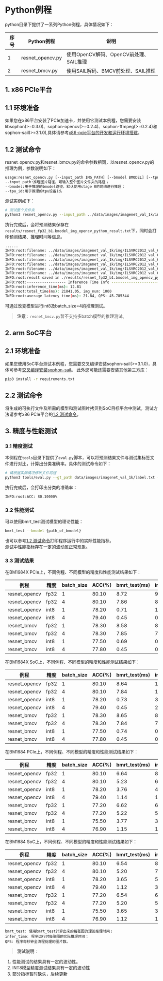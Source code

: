 # Python例程

python目录下提供了一系列Python例程，具体情况如下：

| 序号   | Python例程      | 说明                                |
| ---- | ---------------- | -----------------------------------  |
| 1    | resnet_opencv.py | 使用OpenCV解码、OpenCV前处理、SAIL推理 |
| 2    | resnet_bmcv.py   | 使用SAIL解码、BMCV前处理、SAIL推理     |

## 1. x86 PCIe平台
## 1.1 环境准备
如果您在x86平台安装了PCIe加速卡，并使用它测试本例程，您需要安装libsophon(>=0.3.0)、sophon-opencv(>=0.2.4)、sophon-ffmpeg(>=0.2.4)和sophon-sail(>=3.1.0),具体请参考[x86-pcie平台的开发和运行环境搭建](../../docs/Environment_Install_Guide.md#2-x86-pcie平台的开发和运行环境搭建)。

## 1.2 测试命令
resnet_opencv.py和resnet_bmcv.py的命令参数相同，以resnet_opencv.py的推理为例，参数说明如下：

```bash
usage:resnet_opencv.py [--input_path IMG_PATH] [--bmodel BMODEL] [--tpu_id TPU]
--input_path:推理图片路径，可输入整个图片文件夹的路径；
--bmodel:用于推理的bmodel路径，默认使用stage 0的网络进行推理；
--tpu_id:用于推理的tpu设备id。
```

测试实例如下：
```bash
# 测试整个文件夹
python3 resnet_opencv.py --input_path ../data/images/imagenet_val_1k/img --bmodel ../data/models/BM1684X/resnet_fp32_b1.bmodel --tpu_id 0
```

执行完成后，会将预测结果保存在`results/resnet_fp32_b1.bmodel_img_opencv_python_result.txt`下，同时会打印预测结果、推理时间等信息。

```bash
......
INFO:root:filename: ../data/images/imagenet_val_1k/img/ILSVRC2012_val_00038219.JPEG, res: (419, 0.15843831)
INFO:root:filename: ../data/images/imagenet_val_1k/img/ILSVRC2012_val_00041825.JPEG, res: (788, 0.41158476)
INFO:root:filename: ../data/images/imagenet_val_1k/img/ILSVRC2012_val_00041938.JPEG, res: (849, 0.38458076)
INFO:root:filename: ../data/images/imagenet_val_1k/img/ILSVRC2012_val_00017071.JPEG, res: (933, 0.45050952)
INFO:root:filename: ../data/images/imagenet_val_1k/img/ILSVRC2012_val_00043924.JPEG, res: (343, 0.37661916)
INFO:root:filename: ../data/images/imagenet_val_1k/img/ILSVRC2012_val_00033817.JPEG, res: (77, 0.18264356)
INFO:root:result saved in ./results/resnet_fp32_b1.bmodel_img_opencv_python_result.txt
INFO:root:------------------ Inference Time Info ----------------------
INFO:root:inference_time(ms): 12.81
INFO:root:total_time(ms): 21841.05, img_num: 1000
INFO:root:average latency time(ms): 21.84, QPS: 45.785344
```

可通过改变模型进行int8及batch_size=4的推理测试。
> **注意**：`resnet_bmcv.py`暂不支持多batch模型的推理测试。


## 2. arm SoC平台
## 2.1 环境准备

如果您使用SoC平台测试本例程，您需要交叉编译安装sophon-sail(>=3.1.0)，具体可参考[交叉编译安装sophon-sail](../../docs/Environment_Install_Guide.md#32-交叉编译安装sophon-sail)。
此外您可能还需要安装其他第三方库：

```bash
pip3 install -r requirements.txt
```

## 2.2 测试命令

将生成的可执行文件及所需的模型和测试图片拷贝到SoC目标平台中测试，测试方法请参考x86 PCIe平台的[1.2 测试命令](#12-测试命令)。

## 3. 精度与性能测试
### 3.1 精度测试
本例程在`tools`目录下提供了`eval.py`脚本，可以将预测结果文件与测试集标签文件进行对比，计算出分类准确率。具体的测试命令如下：
```bash
# 请根据实际情况修改文件路径
python3 tools/eval.py --gt_path data/images/imagenet_val_1k/label.txt --pred_path python/results/resnet_fp32_b1.bmodel_img_opencv_python_result.txt
```
执行完成后，会打印出分类的准确率：
```bash
INFO:root:ACC: 80.10000%
```
### 3.2 性能测试

可以使用bmrt_test测试模型的理论性能：
```bash
bmrt_test --bmodel {path_of_bmodel}
```
也可以参考[1.2 测试命令](#12-测试命令)打印程序运行中的实际性能指标。  
测试中性能指标存在一定的波动属正常现象。

### 3.3 测试结果

在BM1684X PCIe上，不同例程、不同模型的精度和性能测试结果如下：

| 例程          | 精度 | batch_size | ACC(%) | bmrt_test(ms) | infer_time(ms) | QPS    |
| ------------- | ---- | ---------- | ------ | ------------- | -------------- | ------ |
| resnet_opencv | fp32 | 1          | 80.10  | 8.72          | 9.92           | 47.27  |
| resnet_opencv | fp32 | 4          | 80.10  | 7.86          | 8.43           | 61.80  |
| resnet_opencv | int8 | 1          | 78.20  | 0.71          | 1.27           | 165.29 |
| resnet_opencv | int8 | 4          | 79.40  | 0.45          | 0.95           | 195.65 |
| resnet_bmcv   | fp32 | 1          | 78.30  | 8.58          | 8.87           | 76.59  |
| resnet_bmcv   | fp32 | 4          | 78.30  | 7.85          | 7.89           | 86.32  |
| resnet_bmcv   | int8 | 1          | 77.50  | 0.69          | 0.91           | 210.59 |
| resnet_bmcv   | int8 | 4          | 77.80  | 0.45          | 0.48           | 270.40 |

在BM1684X SoC上，不同例程、不同模型的精度和性能测试结果如下：

| 例程          | 精度 | batch_size | ACC(%) | bmrt_test(ms) | infer_time(ms) | QPS    |
| ------------- | ---- | ---------- | ------ | ------------- | -------------- | ------ |
| resnet_opencv | fp32 | 1          | 80.10  | 8.64          | 11.18          | 32.15  |
| resnet_opencv | fp32 | 4          | 80.10  | 7.84          | 10.07          | 35.72  |
| resnet_opencv | int8 | 1          | 78.20  | 0.73          | 3.11           | 46.38  |
| resnet_opencv | int8 | 4          | 79.40  | 0.45          | 2.64           | 48.53  |
| resnet_bmcv   | fp32 | 1          | 78.30  | 8.65          | 8.74           | 82.59  |
| resnet_bmcv   | fp32 | 4          | 78.30  | 7.84          | 7.86           | 94.25  |
| resnet_bmcv   | int8 | 1          | 77.50  | 0.74          | 0.83           | 237.65 |
| resnet_bmcv   | int8 | 4          | 77.80  | 0.45          | 0.47           | 309.94 |

在BM1684 PCIe上，不同例程、不同模型的精度和性能测试结果如下：

| 例程          | 精度 | batch_size | ACC(%) | bmrt_test(ms) | infer_time(ms) | QPS    |
| ------------- | ---- | ---------- | ------ | ------------- | -------------- | ------ |
| resnet_opencv | fp32 | 1          | 80.10  | 6.64          | 8.08           | 53.70  |
| resnet_opencv | fp32 | 4          | 80.10  | 5.23          | 6.35           | 68.82  |
| resnet_opencv | int8 | 1          | 78.20  | 3.76          | 4.91           | 76.36  |
| resnet_opencv | int8 | 4          | 79.40  | 1.14          | 1.90           | 145.11 |
| resnet_bmcv   | fp32 | 1          | 77.20  | 6.62          | 6.78           | 98.60  |
| resnet_bmcv   | fp32 | 4          | 77.20  | 5.22          | 5.26           | 121.25 |
| resnet_bmcv   | int8 | 1          | 75.50  | 3.77          | 3.86           | 138.89 |
| resnet_bmcv   | int8 | 4          | 76.90  | 1.15          | 1.17           | 240.95 |

在BM1684 SoC上，不同例程、不同模型的精度和性能测试结果如下：

| 例程          | 精度 | batch_size | ACC(%) | bmrt_test(ms) | infer_time(ms) | QPS    |
| ------------- | ---- | ---------- | ------ | ------------- | -------------- | ------ |
| resnet_opencv | fp32 | 1          | 80.10  | 6.54          | 8.94           | 36.23  |
| resnet_opencv | fp32 | 4          | 80.10  | 5.20          | 7.30           | 39.27  |
| resnet_opencv | int8 | 1          | 78.20  | 3.65          | 5.91           | 40.63  |
| resnet_opencv | int8 | 4          | 79.40  | 1.12          | 3.21           | 46.77  |
| resnet_bmcv   | fp32 | 1          | 77.20  | 6.54          | 6.61           | 91.82  |
| resnet_bmcv   | fp32 | 4          | 77.20  | 5.20          | 5.22           | 113.18 |
| resnet_bmcv   | int8 | 1          | 75.50  | 3.65          | 3.75           | 124.65 |
| resnet_bmcv   | int8 | 4          | 76.90  | 1.12          | 1.15           | 209.22 |

```
bmrt_test: 使用bmrt_test计算出来的每张图的理论推理时间；
infer_time: 程序运行时每张图的实际推理时间；
QPS: 程序每秒钟全流程处理的图片数。
```

> **测试说明**：  
1. 性能测试的结果具有一定的波动性。
2. INT8模型精度测试结果具有一定的波动性
3. 部分指标暂时缺失，后续更新

